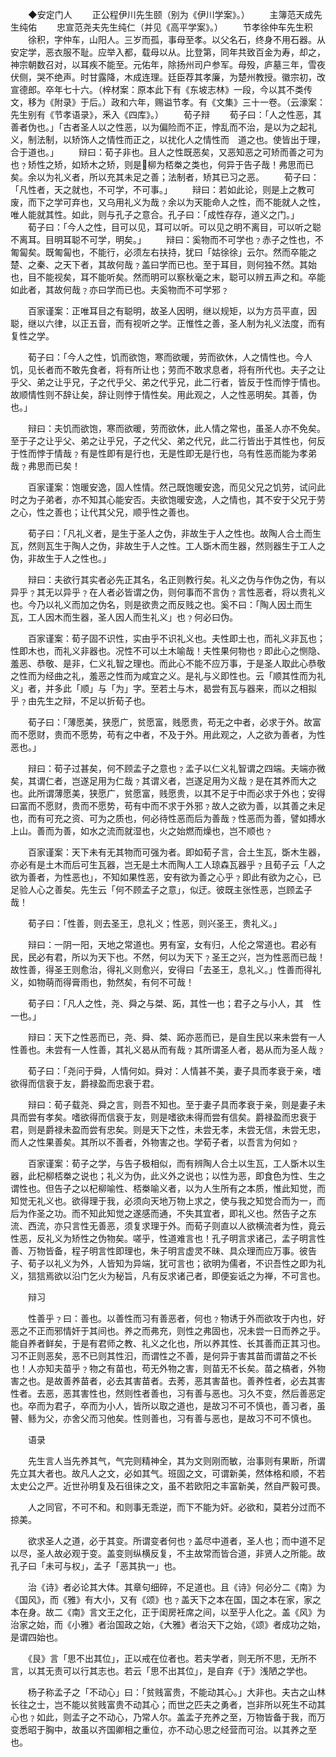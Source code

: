 <!-- { "loadSidebar": true } -->
　　◆安定门人
　　正公程伊川先生颐（别为《伊川学案》。）
　　主簿范天成先生纯佑
　　忠宣范尧夫先生纯仁（并见《高平学案》。）
　　节孝徐仲车先生积
　　徐积，字仲车，山阳人。三岁而孤，事母至孝。以父名石，终身不用石器。从安定学，恶衣服不耻。应举入都，载母以从。比登第，同年共致百金为寿，却之，神宗朝数召对，以耳疾不能至。元佑年，除扬州司户参军。母殁，庐墓三年，雪夜伏侧，哭不绝声。时甘露降，木成连理。廷臣荐其孝廉，为楚州教授。徽宗初，改宣德郎。卒年七十六。（梓材案：原本此下有《东坡志林》一段，今以其不类传文，移为《附录》于后。）政和六年，赐谥节孝。有《文集》三十一卷。（云濠案：先生别有《节孝语录》，釆入《四库》。）
　　荀子辩
　　荀子曰：「人之性恶，其善者伪也。」「古者圣人以之性恶，以为偏险而不正，悖乱而不治，是以为之起礼义，制法制，以矫饰人之情性而正之，以扰化人之情性而　道之也。使皆出于理，合于道也。」
　　辩曰：荀子非也。且人之性既恶矣，又恶知恶之可矫而善之可为也﹖矫性之矫，如矫木之矫，则是柳为桮桊之类也，何异于告子哉！弗思而已矣。余以为礼义者，所以充其未足之善；法制者，矫其已习之恶。
　　荀子曰：「凡性者，天之就也，不可学，不可事。」
　　辩曰：若如此论，则是上之教可废，而下之学可弃也，又乌用礼义为哉﹖余以为天能命人之性，而不能就人之性，唯人能就其性。如此，则与孔子之意合。孔子曰：「成性存存，道义之门。」
　　荀子曰：「今人之性，目可以见，耳可以听。可以见之明不离目，可以听之聪不离耳。目明耳聪不可学，明矣。」
　　辩曰：奚物而不可学也﹖赤子之性也，不匍匐矣。既匍匐也，不能行，必须左右扶持，犹曰「姑徐徐」云尔。然而卒能之楚、之秦、之天下者，其故何哉﹖盖曰学而已也。至于耳目，则何独不然。其始也，目不能视矣，耳不能听矣。然而明可以察秋毫之末，聪可以辨五声之和。卒能如此者，其故何哉﹖亦曰学而已也。夫奚物而不可学邪﹖

　　百家谨案：正唯耳目之有聪明，故圣人因明，继以规矩，以为方员平直，因聪，继以六律，以正五音，而有视听之学。正惟性之善，圣人制为礼义法度，而有复性之学。

　　荀子曰：「今人之性，饥而欲饱，寒而欲暖，劳而欲休，人之情性也。今人饥，见长者而不敢先食者，将有所让也；劳而不敢求息者，将有所代也。夫子之让乎父、弟之让乎兄，子之代乎父、弟之代乎兄，此二行者，皆反于性而悖于情也。故顺情性则不辞让矣，辞让则悖于情性矣。用此观之，人之性恶明矣。其善，伪也。」

　　辩曰：夫饥而欲饱，寒而欲暖，劳而欲休，此人情之常也，虽圣人亦不免矣。至于子之让乎父、弟之让乎兄，子之代父、弟之代兄，此二行皆出于其性也，何反于性而悖于情哉﹖有是性即有是行也，无是性即无是行也，乌有性恶而能为孝弟哉﹖弗思而已矣！

　　百家谨案：饱暖安逸，固人性情。然己既饱暖安逸，而见父兄之饥劳，试问此时之为子弟者，亦不知其心能安否。夫欲饱暖安逸，人之情也，其不安于父兄于劳之心，性之善也；让代其父兄，顺乎性之善也。

　　荀子曰：「凡礼义者，是生于圣人之伪，非故生于人之性也。故陶人合土而生瓦，然则瓦生于陶人之伪，非故生于人之性。工人斲木而生器，然则器生于工人之伪，非故生于人之性也。」

　　辩曰：夫欲行其实者必先正其名，名正则教行矣。礼义之伪与作伪之伪，有以异乎﹖其无以异乎﹖在人者必皆谓之伪，则何事而不言伪﹖言性恶者，将以贵礼义也。今乃以礼义而加之伪名，则是欲贵之而反贱之也。奚不曰：「陶人因土而生瓦，工人因木而生器，圣人因人而生礼义」也﹖何必曰伪。

　　百家谨案：荀子固不识性，实由乎不识礼义也。夫性即土也，而礼义非瓦也；性即木也，而礼义非器也。况性不可以土木喻哉！夫性果何物也﹖即此心之恻隐、羞恶、恭敬、是非，仁义礼智之理也。而此心不能不应万事，于是圣人取此心恭敬之性而为经曲之礼，羞恶之性而为咸宜之义。是礼与义即性也。云「顺其性而为礼义」者，并多此「顺」与「为」字。至若土与木，曷尝有瓦与器来，而以之相拟乎﹖由先生之辩，不足以折荀子也。

　　荀子曰：「薄愿美，狭愿广，贫愿富，贱愿贵，苟无之中者，必求于外。故富而不愿财，贵而不愿势，苟有之中者，不及于外。用此观之，人之欲为善者，为性恶也。」

　　辩曰：荀子过甚矣，何不顾孟子之意也﹖孟子以仁义礼智谓之四端。夫端亦微矣，其谓仁者，岂遂足用为仁哉﹖其谓义者，岂遂足用为义哉﹖是在其养而大之也。此所谓薄愿美，狭愿广，贫愿富，贱愿贵，以其不足于中而必求于外也；安得曰富而不愿财，贵而不愿势，苟有中而不求于外邪﹖故人之欲为善，以其善之未足也，而有可充之资、可为之质也，何必待性恶而后为善哉﹖性恶而为善，譬如搏水上山。善而为善，如水之流而就湿也，火之始燃而燥也，岂不顺也﹖

　　百家谨案：天下未有无其物而可强为者。即如荀子言，合土生瓦，斲木生器，亦必有是土木而后可生瓦器，岂无是土木而陶人工人琼森瓦器乎﹖且荀子云「人之欲为善者，为性恶也」，不知如果性恶，安有欲为善之心乎﹖即此有欲为之心，已足验人心之善矣。先生云「何不顾孟子之意」，似迂。彼既主张性恶，岂顾孟子哉！

　　荀子曰：「性善，则去圣王，息礼义；性恶，则兴圣王，贵礼义。」

　　辩曰：一阴一阳，天地之常道也。男有室，女有归，人伦之常道也。君必有民，民必有君，所以为天下也。不然，何以为天下﹖圣王之兴，岂为性恶而已哉！故性善，得圣王则愈治，得礼义则愈兴，安得曰「去圣王，息礼义。」性善而得礼义，如物萌而得膏雨也，勃然矣，有何不可哉！

　　荀子曰：「凡人之性，尧、舜之与桀、跖，其性一也；君子之与小人，其　性一也。」

　　辩曰：天下之性恶而已，尧、舜、桀、跖亦恶而已，是自生民以来未尝有一人性善也。未尝有一人性善，其礼义曷从而有哉﹖其所谓圣人者，曷从而为圣人哉﹖

　　荀子曰：「尧问于舜，人情何如。舜对：人情甚不美，妻子具而孝衰于亲，嗜欲得而信衰于友，爵禄盈而忠衰于君。

　　辩曰：荀子载尧、舜之言，则吾不知也。至于妻子具而孝衰于亲，则是妻子未具而尝有孝矣。嗜欲得而信衰于友，则是嗜欲未得而尝有信矣。爵禄盈而忠衰于君，则是爵禄未盈而尝有忠矣。则是天下之性，未尝无孝，未尝无信，未尝无忠，而人之性果善矣。其所以不善者，外物害之也。学荀子者，以吾言为何如﹖

　　百家谨案：荀子之学，与告子极相似，而有辨陶人合土以生瓦，工人斲木以生器，此杞柳桮桊之说也；礼义为伪，此义外之说也；以性为恶，即食色为性、生之谓性也。但告子之以杞柳喻性、桮桊喻义者，以为人生所有之本质，惟此知觉，而知觉无礼义也。欲得理于我，必须向天地万物上求之，使与我之知觉合而为一，而后为作圣之功。而不知此知觉之遂感而通，不失其宜者，即礼义也。然告子之东流、西流，亦只言性无善恶，须复求理于外。而荀子则直以人欲横流者为性，竟云性恶，反礼义为矫性之伪物矣。嗟乎，性道难言也！孔子明言求诸己，孟子明言性善、万物皆备，程子明言性即理也，朱子明言虚灵不昧、具众理而应万事。彼告子、荀子以礼义为外，人皆知为异端，犹可言也；欲明为儒者，不识吾性之即为礼义，狺狺焉欲以沿门乞火为秘旨，凡有反求诸己者，即便妄诋之为禅，不可言也。

　　辩习

　　性善乎﹖曰：善也。以善性而习有善恶者，何也﹖物诱于外而欲攻于内也，好恶之不正而邪情奸于其间也。养之而弗充，则性之弗固也，况未尝一日而养之乎。能自养者鲜矣，于是有君师之教、礼义之化也，所以养其性、长其善而正其习也。习不正则恶矣，恶不已则其性汩，而谓性之不善，是何异于害其苗而谓苗之不长也！人亦知夫苗乎﹖物之有苗也，苟无外物之害，则苗无不长矣。苗之槁者，外物害之也。是故善养苗者，必去其害苗者。去莠，恶其害苗也。善养性者，必去其害性者。去恶，恶其害性也，然则性者善也，习有善与恶也。习久不变，然后善恶定也。卒而为君子，卒而为小人，皆所以取之道也，是故习不可不慎也，善习者，虽瞽、鲧为父，亦舍父而习他矣。性则善也，习有善与恶也，是故习不可不慎也。

　　语录

　　先生言人当先养其气，气完则精神全，其为文则刚而敏，治事则有果断，所谓先立其大者也。故凡人之文，必如其气。班固之文，可谓新美，然体格和顺，不若太史公之严。近世孙明复及石徂徕之文，虽不若欧阳之丰富新美，然自严毅可畏。

　　人之同官，不可不和。和则事无乖逆，而下不能为奸。必欲和，莫若分过而不掠美。

　　欲求圣人之道，必于其变。所谓变者何也﹖盖尽中道者，圣人也；而中道不足以尽，圣人故必观于变。盖变则纵横反复，不主故常而皆合道，非贤人之所能。故孔子曰「未可与权」，孟子「恶其执一」也。

　　治《诗》者必论其大体。其章句细碎，不足道也。且《诗》何必分二《南》为《国风》，而《雅》有大小，又有《颂》也﹖盖天下之本在国，国之本在家，家之本在身。故二《南》言文王之化，正于闺房衽席之间，以至乎人化之。盖《风》为治家之始，而《小雅》者治国政之始，《大雅》者治天下之始，《颂》者成功之始，是谓四始也。

　　《艮》言「思不出其位」，正以戒在位者也。若夫学者，则无所不思，无所不言，以其无责可以行其志也。若云「思不出其位」，是自弃《于》浅陋之学也。

　　杨子称孟子之「不动心」曰：「贫贱富贵，不能动其心。」大非也。夫古之山林长往之士，岂不能以贫贱富贵不动其心；而世之匹夫之勇者，岂非所以死生不动其心也﹖如此，则孟子之不动心，乃常人尔。盖孟子充养之至，万物皆备于我，而万变悉昭于胸中，故虽以齐国卿相之重位，亦不动心思之经营而可治。以其养之至也。

